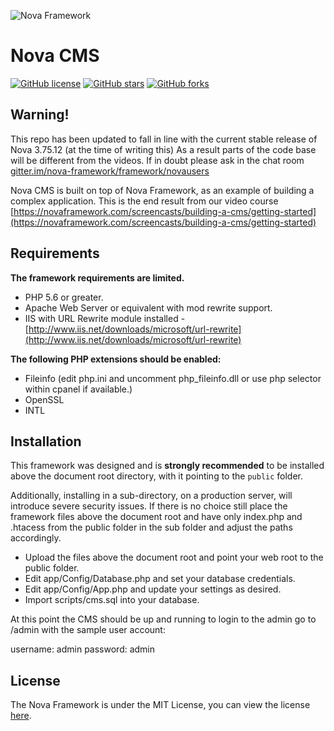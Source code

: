 ![Nova Framework](https://novaframework.com/templates/nova4/assets/img/nova.png)

# Nova CMS

[![GitHub license](https://img.shields.io/badge/license-MIT-blue.svg)](https://github.com/nova-framework/cms/blob/master/LICENSE.txt)
[![GitHub stars](https://img.shields.io/github/stars/nova-framework/cms.svg)](https://github.com/nova-framework/cms/stargazers)
[![GitHub forks](https://img.shields.io/github/forks/nova-framework/cms.svg)](https://github.com/nova-framework/cms/network)

## Warning!

This repo has been updated to fall in line with the current stable release of Nova 3.75.12 (at the time of writing this) As a result parts of the code base will be different from the videos. If in doubt please ask in the chat room [gitter.im/nova-framework/framework/novausers](gitter.im/nova-framework/framework/novausers)

Nova CMS is built on top of Nova Framework, as an example of building a complex application. This is the end result from our video course [https://novaframework.com/screencasts/building-a-cms/getting-started](https://novaframework.com/screencasts/building-a-cms/getting-started)

## Requirements

**The framework requirements are limited.**

- PHP 5.6 or greater.
- Apache Web Server or equivalent with mod rewrite support.
- IIS with URL Rewrite module installed - [http://www.iis.net/downloads/microsoft/url-rewrite](http://www.iis.net/downloads/microsoft/url-rewrite)

**The following PHP extensions should be enabled:**

- Fileinfo (edit php.ini and uncomment php_fileinfo.dll or use php selector within cpanel if available.)
- OpenSSL
- INTL

## Installation

This framework was designed and is **strongly recommended** to be installed above the document root directory, with it pointing to the `public` folder.

Additionally, installing in a sub-directory, on a production server, will introduce severe security issues. If there is no choice still place the framework files above the document root and have only index.php and .htacess from the public folder in the sub folder and adjust the paths accordingly.

- Upload the files above the document root and point your web root to the public folder.
- Edit app/Config/Database.php and set your database credentials.
- Edit app/Config/App.php and update your settings as desired.
- Import scripts/cms.sql into your database.

At this point the CMS should be up and running to login to the admin go to /admin with the sample user account:

username: admin
password: admin

## License

The Nova Framework is under the MIT License, you can view the license [here](https://github.com/nova-framework/framework/blob/master/LICENSE.txt).

